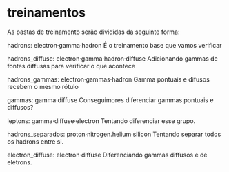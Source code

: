 # treinamentos

As pastas de treinamento serão divididas da seguinte forma:

hadrons: 
	electron·gamma·hadron
	É o treinamento base que vamos verificar

hadrons_diffuse:
	electron·gamma·hadron·diffuse
	Adicionando gammas de fontes diffusas para verificar o que acontece
 
hadrons_gammas:
	electron·gammas·hadron
	Gamma pontuais e difusos recebem o mesmo rótulo
 
gammas:
	gamma·diffuse
	Conseguimores diferenciar gammas pontuais e diffusos?
 
leptons:
	gamma·diffuse·electron
	Tentando diferenciar esse grupo.
 
hadrons_separados:
	proton·nitrogen.helium·silicon
	Tentando separar todos os hadrons entre si.

 electron_diffuse:
   electron·diffuse
   Diferenciando gammas diffusos e de elétrons.
